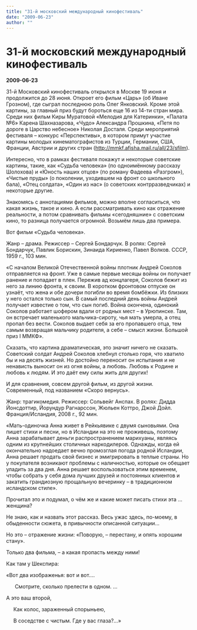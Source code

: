 ```yaml
---
title: "31-й московский международный кинофестиваль"
date: "2009-06-23"
author: ""
---
```


# 31-й московский международный кинофестиваль

**2009-06-23** 

31-й Московский кинофестиваль открылся в Москве 19 июня и продолжится до 28 июня. Откроет его фильм «Царь» (об Иване Грозном), где сыграл последнюю роль Олег Янковский. Кроме этой картины, за главный приз будут бороться еще 16 из 14-ти стран мира. Среди них фильм Киры Муратовой «Мелодия для Катеринки», «Палата №6» Карена Шахназарова, «Чудо» Александра Прошкина, «Петя по дороге в Царство небесное» Николая Досталя. Среди мероприятий фестиваля – конкурс «Перспективы», в котором примут участие картины молодых кинематографистов из Турции, Германии, США, Франции, Австрии и других стран (http://mmkf.afisha.mail.ru/all/23/sfilm).

Интересно, что в рамках фестиваля покажут и некоторые советские картины, такие, как «Судьба человека» (по одноимённому рассказу Шолохова) и «Юность наших отцов» (по роману Фадеева «Разгром»), «Чистые пруды» (о поколении, уходившем на фронт со школьного бала), «Отец солдата», «Один из нас» (о советских контрразведчиках) и некоторые другие.



Знакомясь с аннотациями фильмов, можно вполне согласиться, что какая жизнь, такое и кино. А если рассматривать кино как отражение реальности, а потом сравнивать фильмы «сегодняшние» с советским кино, то разница получается огромной. Возьмём лишь два примера.

Вот фильм «Судьба человека».

Жанр – драма. Режиссер – Сергей Бондарчук. В ролях: Сергей Бондарчук, Павлик Борискин, Зинаида Кириенко, Павел Волков. СССР, 1959 г., 103 мин.



«С началом Великой Отечественной войны плотник Андрей Соколов отправляется на фронт. Уже в самые первые месяцы войны он получает ранение и попадает в плен. Пережив ад концлагеря, Соколов бежит из него за линию фронта, к своим. В коротком фронтовом отпуске он узнаёт, что жена и обе дочери погибли во время бомбёжки. Из близких у него остался только сын. В самый последний день войны Андрей получает известие о том, что сын погиб. Война окончена, одинокий Соколов работает шофером вдали от родных мест – в Урюпинске. Там, он встречает маленького мальчика-сироту, чья мать умерла, а отец пропал без вести. Соколов выдает себя за его пропавшего отца, тем самым возвращая мальчику родителя, а себе – смысл жизни. Большой приз I ММКФ».



Сказать, что картина драматическая, это значит ничего не сказать. Советский солдат Андрей Соколов хлебнул столько горя, что хватило бы и на десять жизней. Но достойно переносит он испытания и не ненависть выносит он из огня войны, а любовь. Любовь к Родине и любовь к людям. И это даёт ему силы жить для других!



И для сравнения, совсем другой фильм, из другой жизни. Современный, под названием «Скоро вернусь».

Жанр: трагикомедия. Режиссер: Сольвейг Анспах. В ролях: Дидда Йонсдоттир, Йорундур Рагнарссон, Жюльен Коттро, Джой Дойл.  Франция/Исландия, 2008 г., 92 мин.

«Мать-одиночка Анна живет в Рейкьявике с двумя сыновьями. Она пишет стихи и песни, но в Исландии на это не проживешь, поэтому Анна зарабатывает деньги распространением марихуаны, являясь одним из крупнейших столичных наркодилеров. Однажды, когда ей окончательно надоедает вечно промозглая погода родной Исландии, Анна решает продать свой бизнес и эмигрировать в теплые страны. Но у покупателя возникают проблемы с наличностью, которые он обещает уладить за два дня. Анна решает воспользоваться этим временем, чтобы собрать у себя дома лучших друзей и постоянных клиентов и закатить грандиозную прощальную вечеринку – в традиционном исландском стиле».



Прочитал это и подумал, о чём же и какие может писать стихи эта … женщина?

Не знаю, как и назвать этот рассказ. Весь ужас здесь, по-моему, в обыденности сюжета, в привычности описанной ситуации… 

Но это – отражение жизни: «Поворую, – перестану, и опять хорошим стану».



Только два фильма, – а какая пропасть между ними!



Как там у Шекспира:

«Вот два изображенья: вот и вот….

      Смотрите, сколько прелести в одном. …

А это ваш второй,

     Как колос, зараженный спорыньею,

     В соседстве с чистым. Где у вас глаза?…»